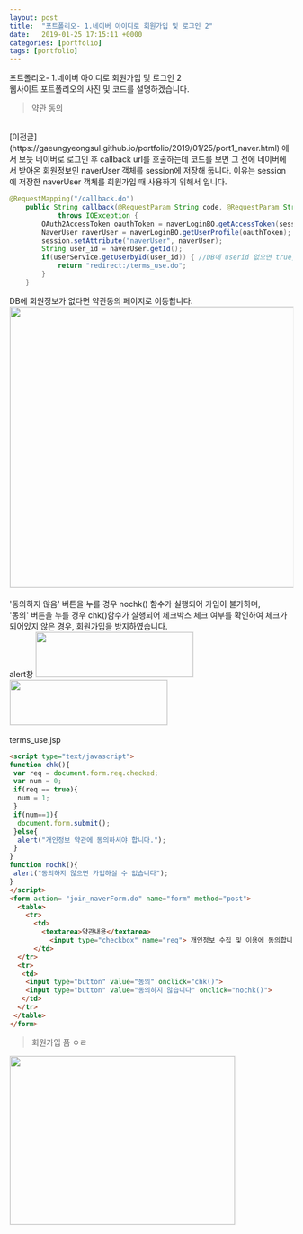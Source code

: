 ```yaml
---
layout: post
title:  "포트폴리오- 1.네이버 아이디로 회원가입 및 로그인 2"
date:   2019-01-25 17:15:11 +0000
categories: [portfolio]
tags: [portfolio]
---
```

<style>
img{
  border : 1px solid #ededed;
}
</style>
포트폴리오- 1.네이버 아이디로 회원가입 및 로그인 2
<br>
웹사이트 포트폴리오의 사진 및 코드를 설명하겠습니다.

>약관 동의

<br>
[이전글](https://gaeungyeongsul.github.io/portfolio/2019/01/25/port1_naver.html)
에서 보듯 네이버로 로그인 후 callback url를 호출하는데 코드를 보면 그 전에 네이버에서 받아온 회원정보인 naverUser 객체를 session에 저장해 둡니다. 이유는 session에 저장한 naverUser 객체를 회원가입 때 사용하기 위해서 입니다.

```java
@RequestMapping("/callback.do")
	public String callback(@RequestParam String code, @RequestParam String state, HttpSession session, Model model)
			throws IOException {
		OAuth2AccessToken oauthToken = naverLoginBO.getAccessToken(session, code, state);
		NaverUser naverUser = naverLoginBO.getUserProfile(oauthToken);
		session.setAttribute("naverUser", naverUser);
		String user_id = naverUser.getId();
		if(userService.getUserbyId(user_id)) { //DB에 userid 없으면 true, 회원가입 동의 창
			return "redirect:/terms_use.do";
		}
	}
```
DB에 회원정보가 없다면 약관동의 페이지로 이동합니다.
<br>
<img src="c:/gaeungyeongsul/gaeungyeongsul.github.io/images/petst/join_login/agree.jpg" width="600" height="500">
<br><br>
'동의하지 않음' 버튼을 누를 경우 nochk() 함수가 실행되어 가입이 불가하며,
<br>
'동의' 버튼을 누를 경우 chk()함수가 실행되어 체크박스 체크 여부를 확인하여 체크가 되어있지 않은 경우, 회원가입을 방지하였습니다.
<br>
alert창
<img src="c:/gaeungyeongsul/gaeungyeongsul.github.io/images/petst/join_login/terms1.jpg" width="280" height="80">
<img src="c:/gaeungyeongsul/gaeungyeongsul.github.io/images/petst/join_login/terms2.jpg" width="280" height="80">
<br><br>
terms_use.jsp
```html
<script type="text/javascript">
function chk(){
 var req = document.form.req.checked;
 var num = 0;
 if(req == true){
  num = 1;
 }
 if(num==1){
  document.form.submit();
 }else{
  alert("개인정보 약관에 동의하셔야 합니다.");
 }
}
function nochk(){
 alert("동의하지 않으면 가입하실 수 없습니다");
}
</script>
<form action= "join_naverForm.do" name="form" method="post">
  <table>
    <tr>
      <td>
        <textarea>약관내용</textarea>
          <input type="checkbox" name="req"> 개인정보 수집 및 이용에 동의합니다.
      </td>
  </tr>
  <tr>
   <td>
    <input type="button" value="동의" onclick="chk()">
    <input type="button" value="동의하지 않습니다" onclick="nochk()">
   </td>
  </tr>
 </table>
</form>
```

>회원가입 폼
ㅇㄹ


<img src="c:/gaeungyeongsul/gaeungyeongsul.github.io/images/petst/join_login/login.jpg" width="400" height="300">
